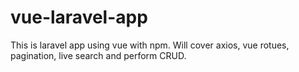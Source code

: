 # vue-laravel-app
This is laravel app using vue with npm. Will cover axios, vue rotues, pagination, live search and perform CRUD. 
